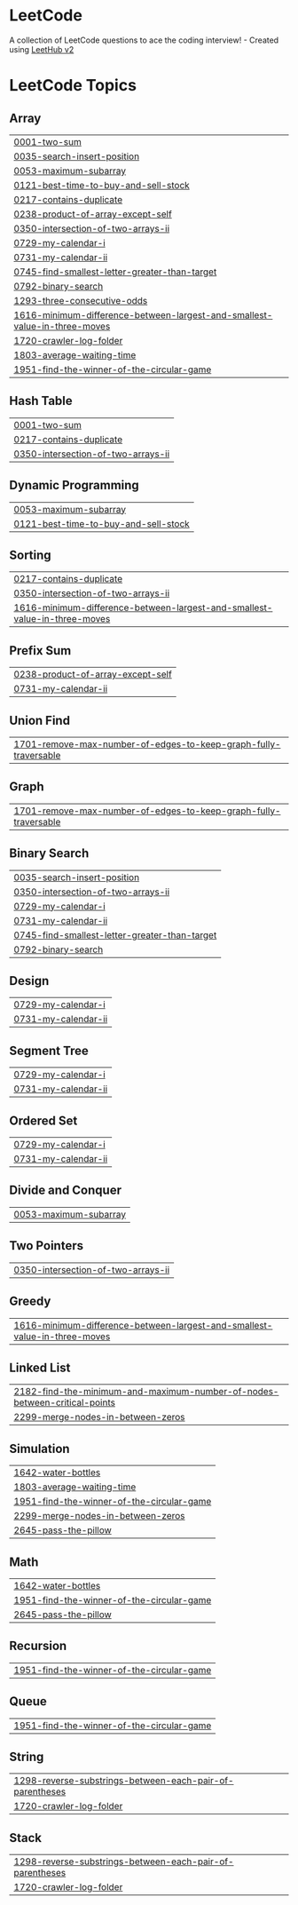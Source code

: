 # LeetCode
A collection of LeetCode questions to ace the coding interview! - Created using [LeetHub v2](https://github.com/arunbhardwaj/LeetHub-2.0)

<!---LeetCode Topics Start-->
# LeetCode Topics
## Array
|  |
| ------- |
| [0001-two-sum](https://github.com/MohHasan1/LeetCode/tree/master/0001-two-sum) |
| [0035-search-insert-position](https://github.com/MohHasan1/LeetCode/tree/master/0035-search-insert-position) |
| [0053-maximum-subarray](https://github.com/MohHasan1/LeetCode/tree/master/0053-maximum-subarray) |
| [0121-best-time-to-buy-and-sell-stock](https://github.com/MohHasan1/LeetCode/tree/master/0121-best-time-to-buy-and-sell-stock) |
| [0217-contains-duplicate](https://github.com/MohHasan1/LeetCode/tree/master/0217-contains-duplicate) |
| [0238-product-of-array-except-self](https://github.com/MohHasan1/LeetCode/tree/master/0238-product-of-array-except-self) |
| [0350-intersection-of-two-arrays-ii](https://github.com/MohHasan1/LeetCode/tree/master/0350-intersection-of-two-arrays-ii) |
| [0729-my-calendar-i](https://github.com/MohHasan1/LeetCode/tree/master/0729-my-calendar-i) |
| [0731-my-calendar-ii](https://github.com/MohHasan1/LeetCode/tree/master/0731-my-calendar-ii) |
| [0745-find-smallest-letter-greater-than-target](https://github.com/MohHasan1/LeetCode/tree/master/0745-find-smallest-letter-greater-than-target) |
| [0792-binary-search](https://github.com/MohHasan1/LeetCode/tree/master/0792-binary-search) |
| [1293-three-consecutive-odds](https://github.com/MohHasan1/LeetCode/tree/master/1293-three-consecutive-odds) |
| [1616-minimum-difference-between-largest-and-smallest-value-in-three-moves](https://github.com/MohHasan1/LeetCode/tree/master/1616-minimum-difference-between-largest-and-smallest-value-in-three-moves) |
| [1720-crawler-log-folder](https://github.com/MohHasan1/LeetCode/tree/master/1720-crawler-log-folder) |
| [1803-average-waiting-time](https://github.com/MohHasan1/LeetCode/tree/master/1803-average-waiting-time) |
| [1951-find-the-winner-of-the-circular-game](https://github.com/MohHasan1/LeetCode/tree/master/1951-find-the-winner-of-the-circular-game) |
## Hash Table
|  |
| ------- |
| [0001-two-sum](https://github.com/MohHasan1/LeetCode/tree/master/0001-two-sum) |
| [0217-contains-duplicate](https://github.com/MohHasan1/LeetCode/tree/master/0217-contains-duplicate) |
| [0350-intersection-of-two-arrays-ii](https://github.com/MohHasan1/LeetCode/tree/master/0350-intersection-of-two-arrays-ii) |
## Dynamic Programming
|  |
| ------- |
| [0053-maximum-subarray](https://github.com/MohHasan1/LeetCode/tree/master/0053-maximum-subarray) |
| [0121-best-time-to-buy-and-sell-stock](https://github.com/MohHasan1/LeetCode/tree/master/0121-best-time-to-buy-and-sell-stock) |
## Sorting
|  |
| ------- |
| [0217-contains-duplicate](https://github.com/MohHasan1/LeetCode/tree/master/0217-contains-duplicate) |
| [0350-intersection-of-two-arrays-ii](https://github.com/MohHasan1/LeetCode/tree/master/0350-intersection-of-two-arrays-ii) |
| [1616-minimum-difference-between-largest-and-smallest-value-in-three-moves](https://github.com/MohHasan1/LeetCode/tree/master/1616-minimum-difference-between-largest-and-smallest-value-in-three-moves) |
## Prefix Sum
|  |
| ------- |
| [0238-product-of-array-except-self](https://github.com/MohHasan1/LeetCode/tree/master/0238-product-of-array-except-self) |
| [0731-my-calendar-ii](https://github.com/MohHasan1/LeetCode/tree/master/0731-my-calendar-ii) |
## Union Find
|  |
| ------- |
| [1701-remove-max-number-of-edges-to-keep-graph-fully-traversable](https://github.com/MohHasan1/LeetCode/tree/master/1701-remove-max-number-of-edges-to-keep-graph-fully-traversable) |
## Graph
|  |
| ------- |
| [1701-remove-max-number-of-edges-to-keep-graph-fully-traversable](https://github.com/MohHasan1/LeetCode/tree/master/1701-remove-max-number-of-edges-to-keep-graph-fully-traversable) |
## Binary Search
|  |
| ------- |
| [0035-search-insert-position](https://github.com/MohHasan1/LeetCode/tree/master/0035-search-insert-position) |
| [0350-intersection-of-two-arrays-ii](https://github.com/MohHasan1/LeetCode/tree/master/0350-intersection-of-two-arrays-ii) |
| [0729-my-calendar-i](https://github.com/MohHasan1/LeetCode/tree/master/0729-my-calendar-i) |
| [0731-my-calendar-ii](https://github.com/MohHasan1/LeetCode/tree/master/0731-my-calendar-ii) |
| [0745-find-smallest-letter-greater-than-target](https://github.com/MohHasan1/LeetCode/tree/master/0745-find-smallest-letter-greater-than-target) |
| [0792-binary-search](https://github.com/MohHasan1/LeetCode/tree/master/0792-binary-search) |
## Design
|  |
| ------- |
| [0729-my-calendar-i](https://github.com/MohHasan1/LeetCode/tree/master/0729-my-calendar-i) |
| [0731-my-calendar-ii](https://github.com/MohHasan1/LeetCode/tree/master/0731-my-calendar-ii) |
## Segment Tree
|  |
| ------- |
| [0729-my-calendar-i](https://github.com/MohHasan1/LeetCode/tree/master/0729-my-calendar-i) |
| [0731-my-calendar-ii](https://github.com/MohHasan1/LeetCode/tree/master/0731-my-calendar-ii) |
## Ordered Set
|  |
| ------- |
| [0729-my-calendar-i](https://github.com/MohHasan1/LeetCode/tree/master/0729-my-calendar-i) |
| [0731-my-calendar-ii](https://github.com/MohHasan1/LeetCode/tree/master/0731-my-calendar-ii) |
## Divide and Conquer
|  |
| ------- |
| [0053-maximum-subarray](https://github.com/MohHasan1/LeetCode/tree/master/0053-maximum-subarray) |
## Two Pointers
|  |
| ------- |
| [0350-intersection-of-two-arrays-ii](https://github.com/MohHasan1/LeetCode/tree/master/0350-intersection-of-two-arrays-ii) |
## Greedy
|  |
| ------- |
| [1616-minimum-difference-between-largest-and-smallest-value-in-three-moves](https://github.com/MohHasan1/LeetCode/tree/master/1616-minimum-difference-between-largest-and-smallest-value-in-three-moves) |
## Linked List
|  |
| ------- |
| [2182-find-the-minimum-and-maximum-number-of-nodes-between-critical-points](https://github.com/MohHasan1/LeetCode/tree/master/2182-find-the-minimum-and-maximum-number-of-nodes-between-critical-points) |
| [2299-merge-nodes-in-between-zeros](https://github.com/MohHasan1/LeetCode/tree/master/2299-merge-nodes-in-between-zeros) |
## Simulation
|  |
| ------- |
| [1642-water-bottles](https://github.com/MohHasan1/LeetCode/tree/master/1642-water-bottles) |
| [1803-average-waiting-time](https://github.com/MohHasan1/LeetCode/tree/master/1803-average-waiting-time) |
| [1951-find-the-winner-of-the-circular-game](https://github.com/MohHasan1/LeetCode/tree/master/1951-find-the-winner-of-the-circular-game) |
| [2299-merge-nodes-in-between-zeros](https://github.com/MohHasan1/LeetCode/tree/master/2299-merge-nodes-in-between-zeros) |
| [2645-pass-the-pillow](https://github.com/MohHasan1/LeetCode/tree/master/2645-pass-the-pillow) |
## Math
|  |
| ------- |
| [1642-water-bottles](https://github.com/MohHasan1/LeetCode/tree/master/1642-water-bottles) |
| [1951-find-the-winner-of-the-circular-game](https://github.com/MohHasan1/LeetCode/tree/master/1951-find-the-winner-of-the-circular-game) |
| [2645-pass-the-pillow](https://github.com/MohHasan1/LeetCode/tree/master/2645-pass-the-pillow) |
## Recursion
|  |
| ------- |
| [1951-find-the-winner-of-the-circular-game](https://github.com/MohHasan1/LeetCode/tree/master/1951-find-the-winner-of-the-circular-game) |
## Queue
|  |
| ------- |
| [1951-find-the-winner-of-the-circular-game](https://github.com/MohHasan1/LeetCode/tree/master/1951-find-the-winner-of-the-circular-game) |
## String
|  |
| ------- |
| [1298-reverse-substrings-between-each-pair-of-parentheses](https://github.com/MohHasan1/LeetCode/tree/master/1298-reverse-substrings-between-each-pair-of-parentheses) |
| [1720-crawler-log-folder](https://github.com/MohHasan1/LeetCode/tree/master/1720-crawler-log-folder) |
## Stack
|  |
| ------- |
| [1298-reverse-substrings-between-each-pair-of-parentheses](https://github.com/MohHasan1/LeetCode/tree/master/1298-reverse-substrings-between-each-pair-of-parentheses) |
| [1720-crawler-log-folder](https://github.com/MohHasan1/LeetCode/tree/master/1720-crawler-log-folder) |
<!---LeetCode Topics End-->
